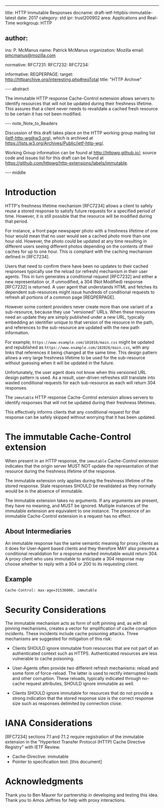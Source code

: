 ---
title: HTTP Immutable Responses
docname: draft-ietf-httpbis-immutable-latest
date: 2017
category: std
ipr: trust200902
area: Applications and Real-Time
workgroup: HTTP

author:
 - 
  ins: P. McManus
  name: Patrick McManus
  organization: Mozilla
  email: pmcmanus@mozilla.com

normative:
 RFC7231:
 RFC7232:
 RFC7234:

informative:
  REQPERPAGE:
   target: http://httparchive.org/interesting.php#reqTotal
   title: "HTTP Archive"

--- abstract

The immutable HTTP response Cache-Control extension allows servers to identify
resources that will not be updated during their freshness lifetime. This
assures that a client never needs to revalidate a cached fresh resource to be
certain it has not been modified.

--- note_Note_to_Readers

Discussion of this draft takes place on the HTTP working group mailing list (ietf-http-wg@w3.org),
which is archived at <https://lists.w3.org/Archives/Public/ietf-http-wg/>.

Working Group information can be found at <http://httpwg.github.io/>; source
code and issues list for this draft can be found at
<https://github.com/httpwg/http-extensions/labels/immutable>.

--- middle

# Introduction

HTTP's freshness lifetime mechanism [RFC7234] allows a client to safely reuse a
stored response to satisfy future requests for a specified period of time.
However, it is still possible that the resource will be modified during that
period.

For instance, a front page newspaper photo with a freshness lifetime of one
hour would mean that no user would see a cached photo more than one hour old.
However, the photo could be updated at any time resulting in different users
seeing different photos depending on the contents of their caches for up to one
hour. This is compliant with the caching mechanism defined in [RFC7234].

Users that need to confirm there have been no updates to their cached responses
typically use the reload (or refresh) mechanism in their user agents. This in
turn generates a conditional request [RFC7232] and either a new representation
or, if unmodified, a 304 (Not Modified) response [RFC7232] is returned. A user
agent that understands HTML and fetches its dependent sub-resources might issue
hundreds of conditional requests to refresh all portions of a common page
[REQPERPAGE].

However some content providers never create more than one variant of a
sub-resource, because they use "versioned" URLs. When these resources need an
update they are simply published under a new URL, typically embedding an
identifier unique to that version of the resource in the path, and references
to the sub-resource are updated with the new path information.

For example, `https://www.example.com/101016/main.css` might be updated and
republished as `https://www.example.com/102026/main.css`, with any links that
references it being changed at the same time. This design pattern allows a very
large freshness lifetime to be used for the sub-resource without guessing
when it will be updated in the future.

Unfortunately, the user agent does not know when this versioned URL design
pattern is used. As a result, user-driven refreshes still translate into wasted
conditional requests for each sub-resource as each will return 304 responses.

The `immutable` HTTP response Cache-Control extension allows servers to
identify responses that will not be updated during their freshness lifetimes.

This effectively informs clients that any conditional request for that response
can be safely skipped without worrying that it has been updated.

# The immutable Cache-Control extension

When present in an HTTP response, the `immutable` Cache-Control extension
indicates that the origin server MUST NOT update the representation of that
resource during the freshness lifetime of the response.

The immutable extension only applies during the freshness lifetime of the
stored response. Stale responses SHOULD be revalidated as they normally would
be in the absence of immutable.

The immutable extension takes no arguments. If any arguments are present, they
have no meaning, and MUST be ignored. Multiple instances of the immutable
extension are equivalent to one instance. The presence of an immutable
Cache-Control extension in a request has no effect.

## About Intermediaries

An immutable response has the same semantic meaning for proxy clients as it
does for User-Agent based clients and they therefore MAY also presume a
conditional revalidation for a response marked immutable would return 304. A
proxy client who uses immutable to anticipate a 304 response may choose whether
to reply with a 304 or 200 to its requesting client.

## Example

~~~ example
Cache-Control: max-age=31536000, immutable
~~~

# Security Considerations

The immutable mechanism acts as form of soft pinning and, as with all pinning
mechanisms, creates a vector for amplification of cache corruption incidents.
These incidents include cache poisoning attacks. Three mechanisms are suggested
for mitigation of this risk:

* Clients SHOULD ignore immutable from resources that are not part of an
  authenticated context such as HTTPS. Authenticated resources are less
  vulnerable to cache poisoning.
 
* User-Agents often provide two different refresh mechanisms: reload and some
  form of force-reload. The latter is used to rectify interrupted loads and
  other corruption. These reloads, typically indicated through no-cache request
  attributes, SHOULD ignore immutable as well.

* Clients SHOULD ignore immutable for resources that do not provide a strong
  indication that the stored response size is the correct response size such as
  responses delimited by connection close.

# IANA Considerations

[RFC7234] sections 7.1 and 7.1.2 require registration of the immutable
extension in the "Hypertext Transfer Protocol (HTTP) Cache Directive Registry"
with IETF Review.

* Cache-Directive: immutable
* Pointer to specification text: \[this document\]

# Acknowledgments

Thank you to Ben Maurer for partnership in developing and testing this idea.
Thank you to Amos Jeffries for help with proxy interactions.
